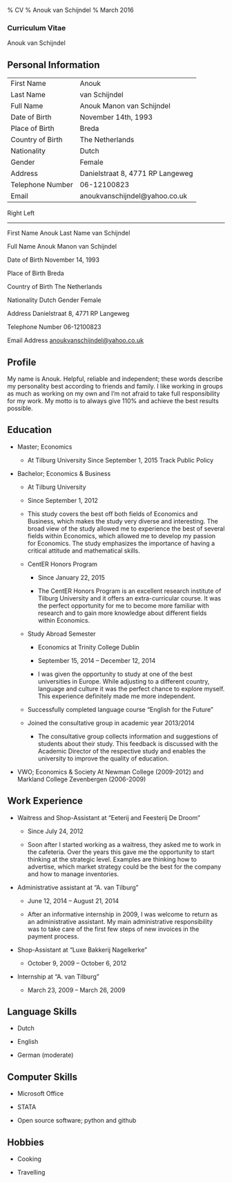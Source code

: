 ﻿% CV 
% Anouk van Schijndel
% March 2016



### Curriculum Vitae


Anouk van Schijndel



## Personal Information

 <table style="width:100%">
  <tr>
    <td>First Name</td>
    <td>Anouk</td>
  </tr>
  <tr>
    <td>Last Name</td>
    <td>van Schijndel</td>
  </tr>
<tr>
    <td>Full Name</td>
    <td>Anouk Manon van Schijndel
</td>
  </tr>
<tr>
    <td>Date of Birth</td>
    <td>November 14th, 1993</td>
  </tr>
<tr>
    <td>Place of Birth</td>
    <td>Breda</td>
  </tr>
<tr>
    <td>Country of Birth</td>
    <td>The Netherlands</td>
  </tr>
<tr>
    <td>Nationality</td>
    <td>Dutch</td>
  </tr>
<tr>
    <td>Gender</td>
    <td>Female</td>
  </tr>
<tr>
    <td>Address</td>
    <td>Danielstraat 8, 4771 RP Langeweg</td>
  </tr>
<tr>
    <td>Telephone Number</td>
    <td>06-12100823</td>
  </tr>
<tr>
    <td>Email</td>
    <td>anoukvanschijndel@yahoo.co.uk</td>
  </tr>
</table> 




Right     		Left     
------     		------   


First Name		Anouk
Last Name		van Schijndel

Full Name		Anouk Manon van Schijndel

Date of Birth		November 14, 1993

Place of Birth		Breda

Country of Birth	The Netherlands

Nationality		Dutch
Gender			Female

Address			Danielstraat 8, 4771 RP Langeweg

Telephone Number	06-12100823

Email Address		anoukvanschijndel@yahoo.co.uk



## Profile



My name is Anouk. Helpful, reliable and independent; these words describe my personality best
according to friends and family. I like working in groups as much as working on my own and I’m not
afraid to take full responsibility for my work. My motto is to always give 110% and achieve the best
results possible.



## Education


* Master; Economics
	
	- At Tilburg University
	Since September 1, 2015
	Track Public Policy
	

* Bachelor; Economics & Business
	
	- At Tilburg University
	- Since September 1, 2012
	
	- This study covers the best off both fields of Economics and Business, which makes the study very diverse and interesting. The broad view of the study allowed me to experience the best of several fields within Economics, which allowed me to develop my passion for Economics. The study emphasizes the importance of having a critical attitude and mathematical skills.
	
	* CentER Honors Program
		
		- Since January 22, 2015
		
		- The CentER Honors Program is an excellent research institute of Tilburg University and it offers an extra-curricular course. It was the perfect opportunity for me to become more familiar with research and to gain more knowledge about different fields within Economics.
	
	* Study Abroad Semester
		
		- Economics at Trinity College Dublin
		
		- September 15, 2014 – December 12, 2014
		
		- I was given the opportunity to study at one of the best universities in Europe. While adjusting to a different country, language and culture it was the perfect chance to explore myself. This experience definitely made me more independent.
	
	* Successfully completed language course “English for the Future”
	
	* Joined the consultative group in academic year 2013/2014
		
		- The consultative group collects information and suggestions of students about their study. This feedback is discussed with the Academic Director of the respective study and enables the university to improve the quality of education.

* VWO; Economics & Society
At Newman College (2009-2012) and Markland College Zevenbergen (2006-2009)



## Work Experience


* Waitress and Shop-Assistant at “Eeterij and Feesterij De Droom”
	
	- Since July 24, 2012
	
	- Soon after I started working as a waitress, they asked me to work in the cafeteria. Over the years this gave me the opportunity to start thinking at the strategic level. Examples are thinking how to advertise, which market strategy could be the best for the company and how to manage inventories.

* Administrative assistant at “A. van Tilburg”
	
	- June 12, 2014 – August 21, 2014
	
	- After an informative internship in 2009, I was welcome to return as an administrative assistant. My main administrative responsibility was to take care of the first few steps of new invoices in the payment process.

* Shop-Assistant at “Luxe Bakkerij Nagelkerke”
	
	- October 9, 2009 – October 6, 2012

* Internship at “A. van Tilburg”

	- March 23, 2009 – March 26, 2009



## Language Skills

* Dutch

* English

* German (moderate)



## Computer Skills

* Microsoft Office

* STATA

* Open source software; python and github



## Hobbies

* Cooking

* Travelling 